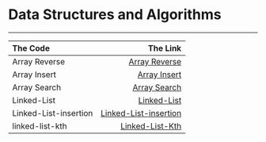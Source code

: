 

# Data Structures and Algorithms

---







| The Code	     |                            The Link |
|:--------------|------------------------------------:|
| Array Reverse |   [Array Reverse](readme/README.md) |
| Array Insert  |  [ Array Insert](readme2/README.md) |
| Array Search  |  [Array Search ](readme3/README.md) |
| Linked-List  |  [ Linked-List ](readme04.md) |
| Linked-List-insertion  |  [ Linked-List-insertion ](Read05/README.md) |
| linked-list-kth |  [ Linked-List-Kth ](Read06/Read06.md) |



